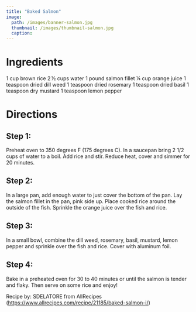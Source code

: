 ```yaml
---
title: "Baked Salmon"
image: 
  path: /images/banner-salmon.jpg 
  thumbnail: /images/thumbnail-salmon.jpg
  caption: 
---
```


# Ingredients
1 cup brown rice
2 ½ cups water
1 pound salmon fillet 
¼ cup orange juice
1 teaspoon dried dill weed
1 teaspoon dried rosemary
1 teaspoon dried basil
1 teaspoon dry mustard
1 teaspoon lemon pepper

# Directions
## Step 1:
Preheat oven to 350 degrees F (175 degrees C). In a saucepan bring 2 1/2 cups of water to a boil. Add rice and stir. Reduce heat, cover and simmer for 20 minutes.
## Step 2:
In a large pan, add enough water to just cover the bottom of the pan. Lay the salmon fillet in the pan, pink side up. Place cooked rice around the outside of the fish. 
Sprinkle the orange juice over the fish and rice.
## Step 3:
In a small bowl, combine the dill weed, rosemary, basil, mustard, lemon pepper and sprinkle over the fish and rice. Cover with aluminum foil.
## Step 4:
Bake in a preheated oven for 30 to 40 minutes or until the salmon is tender and flaky. Then serve on some rice and enjoy!

Recipe by: SDELATORE from AllRecipes (https://www.allrecipes.com/recipe/21185/baked-salmon-i/)
